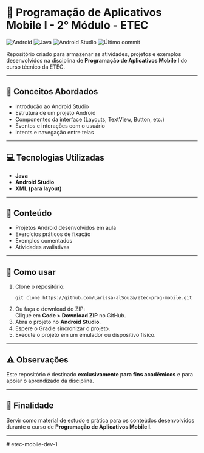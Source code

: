 <h1>📱 Programação de Aplicativos Mobile I - 2° Módulo - ETEC</h1>

<p>
  <img src="https://img.shields.io/badge/platform-Android-green?logo=android" alt="Android" />
  <img src="https://img.shields.io/badge/language-Java-blue?logo=java&logoColor=white" alt="Java" />
  <img src="https://img.shields.io/badge/IDE-Android%20Studio-3DDC84?logo=androidstudio&logoColor=white" alt="Android Studio" />
  <img src="https://img.shields.io/github/last-commit/Larissa-alSouza/etec-prog-mobile" alt="Último commit" />
</p>

<p>
  Repositório criado para armazenar as atividades, projetos e exemplos desenvolvidos na disciplina de <strong>Programação de Aplicativos Mobile I</strong> do curso técnico da ETEC.
</p>

<hr />

<h2>📘 Conceitos Abordados</h2>
<ul>
  <li>Introdução ao Android Studio</li>
  <li>Estrutura de um projeto Android</li>
  <li>Componentes da interface (Layouts, TextView, Button, etc.)</li>
  <li>Eventos e interações com o usuário</li>
  <li>Intents e navegação entre telas</li>
</ul>

<hr />

<h2>💻 Tecnologias Utilizadas</h2>
<ul>
  <li><strong>Java</strong></li>
  <li><strong>Android Studio</strong></li>
  <li><strong>XML (para layout)</strong></li>
</ul>

<hr />

<h2>📂 Conteúdo</h2>
<ul>
  <li>Projetos Android desenvolvidos em aula</li>
  <li>Exercícios práticos de fixação</li>
  <li>Exemplos comentados</li>
  <li>Atividades avaliativas</li>
</ul>

<hr />

<h2>🚀 Como usar</h2>
<ol>
  <li>
    Clone o repositório:
    <pre><code>git clone https://github.com/Larissa-alSouza/etec-prog-mobile.git</code></pre>
  </li>
  <li>Ou faça o download do ZIP:<br />
    Clique em <strong>Code &gt; Download ZIP</strong> no GitHub.
  </li>
  <li>Abra o projeto no <strong>Android Studio</strong>.</li>
  <li>Espere o Gradle sincronizar o projeto.</li>
  <li>Execute o projeto em um emulador ou dispositivo físico.</li>
</ol>

<hr />

<h2>⚠️ Observações</h2>
<p>Este repositório é destinado <strong>exclusivamente para fins acadêmicos</strong> e para apoiar o aprendizado da disciplina.</p>

<hr />

<h2>🎯 Finalidade</h2>
<p>Servir como material de estudo e prática para os conteúdos desenvolvidos durante o curso de <strong>Programação de Aplicativos Mobile I</strong>.</p>

<hr />
# etec-mobile-dev-1
